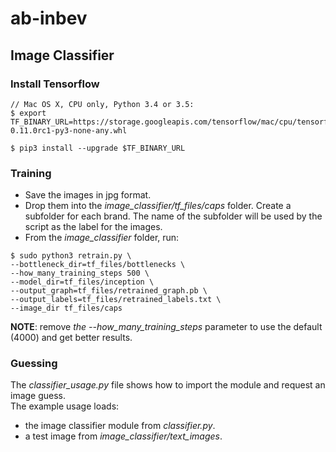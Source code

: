 # ab-inbev

## Image Classifier

### Install Tensorflow
```
// Mac OS X, CPU only, Python 3.4 or 3.5:
$ export TF_BINARY_URL=https://storage.googleapis.com/tensorflow/mac/cpu/tensorflow-0.11.0rc1-py3-none-any.whl

$ pip3 install --upgrade $TF_BINARY_URL
```

### Training

* Save the images in jpg format.
* Drop them into the *image_classifier/tf_files/caps* folder. Create a subfolder for each brand. The name of the subfolder will be used by the script as the label for the images.  
* From the *image_classifier* folder, run:

```
$ sudo python3 retrain.py \
--bottleneck_dir=tf_files/bottlenecks \
--how_many_training_steps 500 \
--model_dir=tf_files/inception \
--output_graph=tf_files/retrained_graph.pb \
--output_labels=tf_files/retrained_labels.txt \
--image_dir tf_files/caps
```

**NOTE**: remove *the --how_many_training_steps* parameter to use the default (4000) and get better results.

### Guessing

The *classifier_usage.py* file shows how to import the module and request an image guess.  
The example usage loads:

* the image classifier module from *classifier.py*.
* a test image from *image_classifier/text_images*.